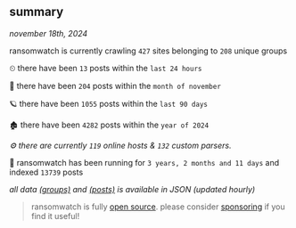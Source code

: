 
## summary
_november 18th, 2024_

ransomwatch is currently crawling `427` sites belonging to `208` unique groups

⏲ there have been `13` posts within the `last 24 hours`

🦈 there have been `204` posts within the `month of november`

🪐 there have been `1055` posts within the `last 90 days`

🏚 there have been `4282` posts within the `year of 2024`

_⚙️ there are currently `119` online hosts & `132` custom parsers._

🦕 ransomwatch has been running for `3 years, 2 months and 11 days` and indexed `13739` posts

_all data  [(groups)](http://ransomwhat.telemetry.ltd/groups) and [(posts)](http://ransomwhat.telemetry.ltd/posts) is available in JSON (updated hourly)_

> ransomwatch is fully [open source](https://github.com/joshhighet/ransomwatch#ransomwatch--). please consider [sponsoring](https://github.com/sponsors/joshhighet) if you find it useful!
